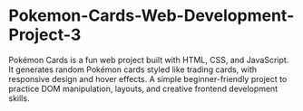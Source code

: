 # Pokemon-Cards-Web-Development-Project-3
Pokémon Cards is a fun web project built with HTML, CSS, and JavaScript. It generates random Pokémon cards styled like trading cards, with responsive design and hover effects. A simple beginner-friendly project to practice DOM manipulation, layouts, and creative frontend development skills.
